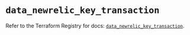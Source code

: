 # `data_newrelic_key_transaction`

Refer to the Terraform Registry for docs: [`data_newrelic_key_transaction`](https://registry.terraform.io/providers/newrelic/newrelic/3.70.4/docs/data-sources/key_transaction).
